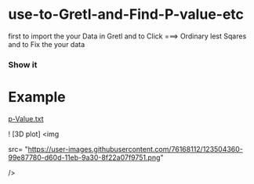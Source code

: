 # use-to-Gretl-and-Find-P-value-etc



first to import the your Data in Gretl and to Click ===> Ordinary lest Sqares and to Fix the your data 

###  Show it

# Example 
  [p-Value.txt](https://github.com/hardly23/-Gretl-/files/6719657/p-Value.txt)
  
  
  
! [3D plot]
<img

src= "https://user-images.githubusercontent.com/76168112/123504360-99e87780-d60d-11eb-9a30-8f22a07f9751.png"
 
/>
